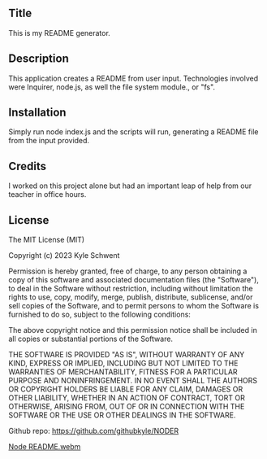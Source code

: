 ## Title
This is my README generator. 

## Description
This application creates a README from user input. 
Technologies involved were Inquirer, node.js,  as well the file system module., or "fs".


## Installation 
Simply run node index.js and the scripts will run, generating a README file from the input provided. 

## Credits 
I worked on this project alone but had an important leap of help from our teacher in office hours.

## License
The MIT License (MIT)

Copyright (c) 2023 Kyle Schwent

Permission is hereby granted, free of charge, to any person obtaining a copy of this software and associated documentation files (the "Software"), to deal in the Software without restriction, including without limitation the rights to use, copy, modify, merge, publish, distribute, sublicense, and/or sell copies of the Software, and to permit persons to whom the Software is furnished to do so, subject to the following conditions:

The above copyright notice and this permission notice shall be included in all copies or substantial portions of the Software.

THE SOFTWARE IS PROVIDED "AS IS", WITHOUT WARRANTY OF ANY KIND, EXPRESS OR IMPLIED, INCLUDING BUT NOT LIMITED TO THE WARRANTIES OF MERCHANTABILITY, FITNESS FOR A PARTICULAR PURPOSE AND NONINFRINGEMENT. IN NO EVENT SHALL THE AUTHORS OR COPYRIGHT HOLDERS BE LIABLE FOR ANY CLAIM, DAMAGES OR OTHER LIABILITY, WHETHER IN AN ACTION OF CONTRACT, TORT OR OTHERWISE, ARISING FROM, OUT OF OR IN CONNECTION WITH THE SOFTWARE OR THE USE OR OTHER DEALINGS IN THE SOFTWARE.

Github repo: https://github.com/githubkyle/NODER


[Node README.webm](https://user-images.githubusercontent.com/43896355/231058766-9be22f9c-7d01-46e5-a24c-767e75e7d8bb.webm)

